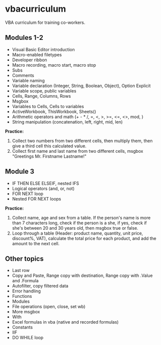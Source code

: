 # vbacurriculum
VBA curriculum for training co-workers.

## Modules 1-2

- Visual Basic Editor introduction
- Macro-enabled filetypes
- Developer ribbon
- Macro recording, macro start, macro stop
- Subs
- Comments
- Variable naming
- Variable declaration (Integer, String, Boolean, Object), Option Explicit
- Variable scope, public variables
- Cells, Range, Columns, Rows
- Msgbox
- Variables to Cells, Cells to variables
- ActiveWorkbook, ThisWorkbook, Sheets()
- Arithmetic operators and math (+ - * /, =, <, >, >=, <=, <>, mod, \)
- String manipulation (concatenation, left, right, mid, len)

**Practice:**
1. Collect two numbers from two different cells, then multiply them, then give a third cell this calculated value.
2. Collect first name and last name from two different cells, msgbox "Greetings Mr. Firstname Lastname!"

## Module 3

- IF THEN ELSE ELSEIF, nested IFS
- Logical operators (and, or, not)
- FOR NEXT loop
- Nested FOR NEXT loops

**Practice:**
1. Collect name, age and sex from a table. If the person's name is more than 7 characters long, check if the person is a she, if yes, check if she's between 20 and 30 years old, then msgbox true or false.
2. Loop through a table (Header: product name, quantity, unit price, discount%, VAT), calculate the total price for each product, and add the amount to the next cell.

## Other topics

- Last row
- Copy and Paste, Range copy with destination, Range copy with .Value and .Formula
- Autofilter, copy filtered data
- Error handling
- Functions
- Modules
- File operations (open, close, set wb)
- More msgbox
- With
- Excel formulas in vba (native and recorded formulas)
- Constants
- IIF
- DO WHILE loop
